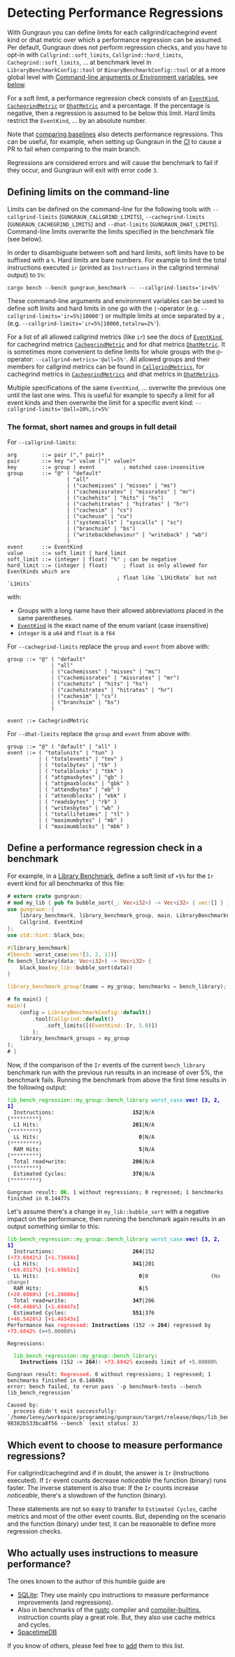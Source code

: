 <!-- markdownlint-disable MD041 MD033 -->

# Detecting Performance Regressions

With Gungraun you can define limits for each callgrind/cachegrind event
kind or dhat metric over which a performance regression can be assumed. Per
default, Gungraun does not perform regression checks, and you have to
opt-in with `Callgrind::soft_limits`, `Callgrind::hard_limits`,
`Cachegrind::soft_limits`, ... at benchmark level in
`LibraryBenchmarkConfig::tool` or `BinaryBenchmarkConfig::tool` or at a more
global level with [Command-line arguments or Environment
variables](./cli_and_env/basics.md), see
[below](#defining-limits-on-the-command-line).

For a soft limit, a performance regression check consists of an [`EventKind`],
[`CachegrindMetric`] or [`DhatMetric`] and a percentage. If the percentage is
negative, then a regression is assumed to be below this limit. Hard limits
restrict the `EventKind`, ... by an absolute number.

Note that [comparing baselines](./cli_and_env/baselines.md) also detects
performance regressions. This can be useful, for example, when setting up
Gungraun in the [CI](./installation/gungraun.md#in-the-github-ci) to
cause a PR to fail when comparing to the main branch.

Regressions are considered errors and will cause the benchmark to fail if they
occur, and Gungraun will exit with error code `3`.

## Defining limits on the command-line

Limits can be defined on the command-line for the following tools with
`--callgrind-limits` (`GUNGRAUN_CALLGRIND_LIMITS`), `--cachegrind-limits`
(`GUNGRAUN_CACHEGRIND_LIMITS`)  and `--dhat-limits`
(`GUNGRAUN_DHAT_LIMITS`). Command-line limits overwrite the limits
specified in the benchmark file (see below).

In order to disambiguate between soft and hard limits, soft limits have to be
suffixed with a `%`. Hard limits are bare numbers. For example to limit the
total instructions executed `ir` (printed as `Instructions` in the callgrind
terminal output) to `5%`:

```shell
cargo bench --bench gungraun_benchmark -- --callgrind-limits='ir=5%'
```

These command-line arguments and environment variables can be used to define
soft limits and hard limits in one go with the `|`-operator (e.g.
`--callgrind-limits='ir=5%|10000'`) or multiple limits at once separated by a
`,` (e.g. `--callgrind-limits='ir=5%|10000,totalrw=2%'`).

For a list of all allowed callgrind metrics (like `ir`) see the docs of
[`EventKind`], for cachegrind metrics [`CachegrindMetric`] and for dhat metrics
[`DhatMetric`]. It is sometimes more convenient to define limits for whole
groups with the `@`-operator: `--callgrind-metrics='@all=5%'`. All allowed
groups and their members for callgrind metrics can be found in
[`CallgrindMetrics`], for cachegrind metrics in [`CachegrindMetrics`] and dhat
metrics in [`DhatMetrics`].

Multiple specifications of the same `EventKind`, ... overwrite the previous one
until the last one wins. This is useful for example to specify a limit for all
event kinds and then overwrite the limit for a specific event kind:
`--callgrind-limits='@all=10%,ir=5%'`

### The format, short names and groups in full detail

For `--callgrind-limits`:

```text
arg        ::= pair ("," pair)*
pair       ::= key "=" value ("|" value)*
key        ::= group | event         ; matched case-insensitive
group      ::= "@" ( "default"
                   | "all"
                   | ("cachemisses" | "misses" | "ms")
                   | ("cachemissrates" | "missrates" | "mr")
                   | ("cachehits" | "hits" | "hs")
                   | ("cachehitrates" | "hitrates" | "hr")
                   | ("cachesim" | "cs")
                   | ("cacheuse" | "cu")
                   | ("systemcalls" | "syscalls" | "sc")
                   | ("branchsim" | "bs")
                   | ("writebackbehaviour" | "writeback" | "wb")
                   )
event      ::= EventKind
value      ::= soft_limit | hard_limit
soft_limit ::= (integer | float) "%" ; can be negative
hard_limit ::= (integer | float)     ; float is only allowed for EventKinds which are
                                   ; float like `L1HitRate` but not `L1Hits`
```

with:

* Groups with a long name have their allowed abbreviations placed in the same
  parentheses.
* [`EventKind`] is the exact name of the enum variant (case insensitive)
* `integer` is a `u64` and `float` is a `f64`

For `--cachegrind-limits` replace the `group` and `event` from above with:

```text
group ::= "@" ( "default"
              | "all"
              | ("cachemisses" | "misses" | "ms")
              | ("cachemissrates" | "missrates" | "mr")
              | ("cachehits" | "hits" | "hs")
              | ("cachehitrates" | "hitrates" | "hr")
              | ("cachesim" | "cs")
              | ("branchsim" | "bs")
              )

event ::= CachegrindMetric
```

For `--dhat-limits` replace the `group` and `event` from above with:

```text
group ::= "@" ( "default" | "all" )
event ::= ( "totalunits" | "tun" )
          | ( "totalevents" | "tev" )
          | ( "totalbytes" | "tb" )
          | ( "totalblocks" | "tbk" )
          | ( "attgmaxbytes" | "gb" )
          | ( "attgmaxblocks" | "gbk" )
          | ( "attendbytes" | "eb" )
          | ( "attendblocks" | "ebk" )
          | ( "readsbytes" | "rb" )
          | ( "writesbytes" | "wb" )
          | ( "totallifetimes" | "tl" )
          | ( "maximumbytes" | "mb" )
          | ( "maximumblocks" | "mbk" )
```

## Define a performance regression check in a benchmark

For example, in a [Library
Benchmark](./benchmarks/library_benchmarks/configuration.md), define a soft
limit of `+5%` for the `Ir` event kind for all benchmarks of this file:

```rust
# extern crate gungraun;
# mod my_lib { pub fn bubble_sort(_: Vec<i32>) -> Vec<i32> { vec![] } }
use gungraun::{
    library_benchmark, library_benchmark_group, main, LibraryBenchmarkConfig,
    Callgrind, EventKind
};
use std::hint::black_box;

#[library_benchmark]
#[bench::worst_case(vec![3, 2, 1])]
fn bench_library(data: Vec<i32>) -> Vec<i32> {
    black_box(my_lib::bubble_sort(data))
}

library_benchmark_group!(name = my_group; benchmarks = bench_library);

# fn main() {
main!(
    config = LibraryBenchmarkConfig::default()
        .tool(Callgrind::default()
            .soft_limits([(EventKind::Ir, 5.0)])
        );
    library_benchmark_groups = my_group
);
# }
```

Now, if the comparison of the `Ir` events of the current `bench_library`
benchmark run with the previous run results in an increase of over 5%, the
benchmark fails. Running the benchmark from above the first time results in the
following output:

<pre><code class="hljs"><span style="color:#0A0">lib_bench_regression::my_group::bench_library</span> <span style="color:#0AA">worst_case</span><span style="color:#0AA">:</span><b><span style="color:#00A">vec! [3, 2, 1]</span></b>
<span style="color:#555">  </span>Instructions:                         <b>152</b>|N/A                  (<span style="color:#555">*********</span>)
<span style="color:#555">  </span>L1 Hits:                              <b>201</b>|N/A                  (<span style="color:#555">*********</span>)
<span style="color:#555">  </span>LL Hits:                                <b>0</b>|N/A                  (<span style="color:#555">*********</span>)
<span style="color:#555">  </span>RAM Hits:                               <b>5</b>|N/A                  (<span style="color:#555">*********</span>)
<span style="color:#555">  </span>Total read+write:                     <b>206</b>|N/A                  (<span style="color:#555">*********</span>)
<span style="color:#555">  </span>Estimated Cycles:                     <b>376</b>|N/A                  (<span style="color:#555">*********</span>)

Gungraun result: <b><span style="color:#0A0">Ok</span></b>. 1 without regressions; 0 regressed; 1 benchmarks finished in 0.14477s</code></pre>

Let's assume there's a change in `my_lib::bubble_sort` with a negative impact on
the performance, then running the benchmark again results in an output something
similar to this:

<pre><code class="hljs"><span style="color:#0A0">lib_bench_regression::my_group::bench_library</span> <span style="color:#0AA">worst_case</span><span style="color:#0AA">:</span><b><span style="color:#00A">vec! [3, 2, 1]</span></b>
<span style="color:#555">  </span>Instructions:                         <b>264</b>|152                  (<b><span style="color:#F55">+73.6842%</span></b>) [<b><span style="color:#F55">+1.73684x</span></b>]
<span style="color:#555">  </span>L1 Hits:                              <b>341</b>|201                  (<b><span style="color:#F55">+69.6517%</span></b>) [<b><span style="color:#F55">+1.69652x</span></b>]
<span style="color:#555">  </span>LL Hits:                                <b>0</b>|0                    (<span style="color:#555">No change</span>)
<span style="color:#555">  </span>RAM Hits:                               <b>6</b>|5                    (<b><span style="color:#F55">+20.0000%</span></b>) [<b><span style="color:#F55">+1.20000x</span></b>]
<span style="color:#555">  </span>Total read+write:                     <b>347</b>|206                  (<b><span style="color:#F55">+68.4466%</span></b>) [<b><span style="color:#F55">+1.68447x</span></b>]
<span style="color:#555">  </span>Estimated Cycles:                     <b>551</b>|376                  (<b><span style="color:#F55">+46.5426%</span></b>) [<b><span style="color:#F55">+1.46543x</span></b>]
Performance has <b><span style="color:#F55">regressed</span></b>: <b>Instructions</b> (152 -> <b>264</b>) regressed by <b><span style="color:#F55">+73.6842%</span></b> (><span style="color:#555">+5.00000%</span>)

Regressions:

  <span style="color:#0A0">lib_bench_regression::my_group::bench_library</span>:
    <b>Instructions</b> (152 -> <b>264</b>): <b><span style="color:#F55">+73.6842</span></b><b><span style="color:#F55">%</span></b> exceeds limit of <span style="color:#555">+5.00000</span><span style="color:#555">%</span>

Gungraun result: <b><span style="color:#F55">Regressed</span></b>. 0 without regressions; 1 regressed; 1 benchmarks finished in 0.14849s
error: bench failed, to rerun pass `-p benchmark-tests --bench lib_bench_regression`

Caused by:
  process didn't exit successfully: `/home/lenny/workspace/programming/gungraun/target/release/deps/lib_bench_regression-98382b533bca8f56 --bench` (exit status: 3)</code></pre>

## Which event to choose to measure performance regressions?

For callgrind/cachegrind and if in doubt, the answer is `Ir` (instructions
executed). If `Ir` event counts decrease *noticeable* the function (binary) runs
faster. The inverse statement is also true: If the `Ir` counts increase
*noticeable*, there's a slowdown of the function (binary).

These statements are not so easy to transfer to `Estimated Cycles`, cache
metrics and most of the other event counts. But, depending on the scenario and
the function (binary) under test, it can be reasonable to define more regression
checks.

## Who actually uses instructions to measure performance?

The ones known to the author of this humble guide are

* [SQLite](https://sqlite.org/cpu.html#performance_measurement): They use mainly
  cpu instructions to measure performance improvements (and regressions).
* Also in benchmarks of the [rustc](https://github.com/rust-lang/rustc-perf)
  compiler and
  [compiler-builtins](https://github.com/rust-lang/compiler-builtins),
  instruction counts play a great role. But, they also use cache metrics and
  cycles.
* [SpacetimeDB](https://github.com/clockworklabs/SpacetimeDB)

If you know of others, please feel free to
[add](https://github.com/gungraun/gungraun/blob/5bec95ee37330954916ea29e7a7dc40ca62bc454/docs/src/regressions.md)
them to this list.

[`EventKind`]: https://docs.rs/iai-callgrind/0.16.1/iai_callgrind/enum.EventKind.html
[`CallgrindMetrics`]: https://docs.rs/iai-callgrind/0.16.1/iai_callgrind/enum.CallgrindMetrics.html
[`CachegrindMetric`]: https://docs.rs/iai-callgrind/0.16.1/iai_callgrind/enum.CachegrindMetric.html
[`CachegrindMetrics`]: https://docs.rs/iai-callgrind/0.16.1/iai_callgrind/enum.CachegrindMetrics.html
[`DhatMetric`]: https://docs.rs/iai-callgrind/0.16.1/iai_callgrind/enum.DhatMetric.html
[`DhatMetrics`]: https://docs.rs/iai-callgrind/0.16.1/iai_callgrind/enum.DhatMetrics.html

